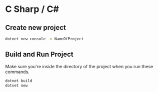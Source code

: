# C Sharp / C#

## Create new project

```sh
dotnet new console -n NameOfProject
```

## Build and Run Project

Make sure you're inside the directory of the project when you run these commands.

```sh
dotnet build
dotnet new
```
